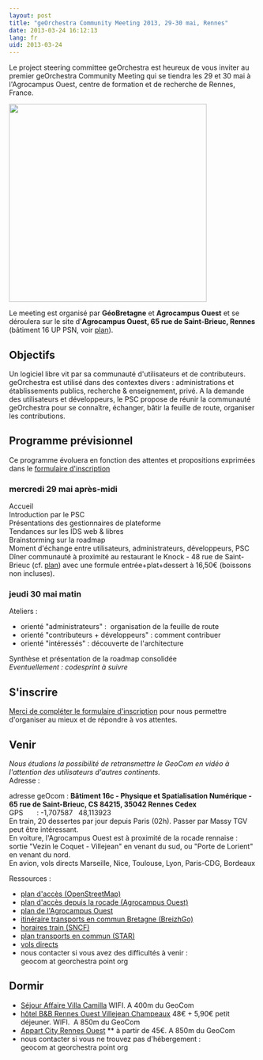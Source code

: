 ```yaml
---
layout: post
title: "geOrchestra Community Meeting 2013, 29-30 mai, Rennes"
date: 2013-03-24 16:12:13
lang: fr
uid: 2013-03-24
---
```


<div class="post-excerpt">

<p>Le project steering committee geOrchestra est heureux de vous inviter au
premier geOrchestra Community Meeting qui se tiendra les 29 et 30 mai à
l'Agrocampus Ouest, centre de formation et de recherche de Rennes, France.</p>
<p><img src="http://www.agrocampus-ouest.fr/infoglueDeliverLive/digitalAssets/28734_AGROCAMPUS_Masure_m.jpg" alt="" width="400" /></p>

</div>

<div class="post-content">

<p>Le meeting est organisé par
<strong>GéoBretagne</strong> et <strong>Agrocampus Ouest</strong> et
se déroulera sur le site d'<strong>Agrocampus Ouest, 65 rue de Saint-Brieuc,
Rennes</strong> (bâtiment 16 UP PSN, voir <a href="http://www.agrocampus-ouest.fr/infoglueDeliverLive/footer/plans-acces/campus-rennes" hreflang="fr">plan</a>).</p>
<h2>Objectifs</h2>
Un logiciel libre vit par sa communauté d'utilisateurs et de contributeurs.
geOrchestra est utilisé dans des contextes divers : administrations et
établissements publics, recherche &amp; enseignement, privé. A la demande des
utilisateurs et développeurs, le PSC propose de réunir la communauté
geOrchestra pour se connaître, échanger, bâtir la feuille de route, organiser
les contributions.
<h2>Programme prévisionnel</h2>
<div>Ce programme évoluera en fonction des attentes et propositions exprimées
dans le <a href="https://docs.google.com/forms/d/1aGFMtLFFsMX9ibFhmLjiwl7AhONxAx7zujYWhkutdbk/viewform" hreflang="fr">formulaire d'inscription</a></div>
<h3>mercredi 29 mai après-midi</h3>
<div>Accueil</div>
<div>Introduction par le PSC</div>
<div>Présentations des gestionnaires de plateforme</div>
<div>Tendances sur les IDS web &amp; libres</div>
<div>Brainstorming sur la roadmap</div>
<div>Moment d'échange entre utilisateurs, administrateurs, développeurs,
PSC</div>
<div>Dîner communauté à proximité au restaurant le Knock - 48 rue de
Saint-Brieuc (cf. <a href="http://www.openstreetmap.org/?lat=48.112655&amp;lon=-1.703063&amp;zoom=18&amp;layers=M">
plan</a>) avec une formule entrée+plat+dessert à 16,50€ (boissons non
incluses).</div>
<h3>jeudi 30 mai matin</h3>
<div>Ateliers :</div>
<div>
<ul>
<li>orienté &quot;administrateurs&quot; :  organisation de la feuille de route</li>
<li>orienté &quot;contributeurs + développeurs&quot; : comment contribuer</li>
<li>orienté &quot;intéressés&quot; : découverte de l'architecture</li>
</ul>
<div>Synthèse et présentation de la roadmap consolidée</div>
</div>
<div><em>Eventuellement : codesprint à suivre</em></div>
<h2>S'inscrire</h2>
<a href="https://docs.google.com/forms/d/1aGFMtLFFsMX9ibFhmLjiwl7AhONxAx7zujYWhkutdbk/viewform" hreflang="fr">Merci de compléter le formulaire d'inscription</a> pour nous
permettre d'organiser au mieux et de répondre à vos attentes.<br />
<h2>Venir</h2>
<div><em>Nous étudions la possibilité de retransmettre le GeoCom en vidéo à
l'attention des utilisateurs d'autres continents.</em></div>
<div>Adresse :
<p>adresse geOcom : <strong>Bâtiment 16c - Physique et Spatialisation Numérique
- 65 rue de Saint-Brieuc, CS 84215, 35042 Rennes Cedex</strong><br />
GPS       : -1,707587   48,113923<br />
En train, 20 dessertes par jour depuis Paris (02h). Passer par Massy TGV peut
être intéressant.<br />
En voiture, l'Agrocampus Ouest est à proximité de la rocade rennaise : sortie
&quot;Vezin le Coquet - Villejean&quot; en venant du sud, ou &quot;Porte de Lorient&quot; en venant
du nord.<br />
En avion, vols directs Marseille, Nice, Toulouse, Lyon, Paris-CDG,
Bordeaux</p>
</div>
<div>Ressources :</div>
<div>
<ul>
<li><a href="http://osm.org/go/eri001oXY--" hreflang="fr">plan d'accès
(OpenStreetMap)</a></li>
<li><a hreflang="fr" href="http://www.agrocampus-ouest.fr/infoglueDeliverLive/footer/plans-acces/rocade-rennes">
plan d'accès depuis la rocade (Agrocampus Ouest)</a></li>
<li><a href="http://www.agrocampus-ouest.fr/infoglueDeliverLive/footer/plans-acces/campus-rennes" hreflang="fr">plan de l'Agrocampus Ouest</a></li>
<li><a href="http://www.breizhgo.com/" hreflang="fr">itinéraire transports en
commun Bretagne (BreizhGo)</a></li>
<li><a href="http://train.voyages-sncf.com/train-paris-rennes" hreflang="fr">horaires train (SNCF)</a></li>
<li><a href="http://www.star.fr/fileadmin/documents/PDF/plans/de_reseau/Rennes_urb_complet.pdf" hreflang="fr">plan transports en commun (STAR)</a></li>
<li><a href="http://www.rennes.aeroport.fr/Tous-les-vols/Vols-directs" hreflang="fr">vols directs</a></li>
<li>nous contacter si vous avez des difficultés à venir :<br />
geocom at georchestra point org</li>
</ul>
</div>
<h2>Dormir</h2>
<div>
<ul>
<li><a href="http://www.sejours-affaires.com/residence-hoteliere-aparthotel-rennes-191.html" hreflang="fr">Séjour Affaire Villa Camilla</a> WIFI. A 400m du GeoCom</li>
<li><a href="https://www.hotel-bb.com/reservation-hotel/booking#step2?hotelId=4512&amp;arrival=29/05/13&amp;nightsNumber=1" hreflang="fr">hôtel B&amp;B Rennes Ouest Villejean Champeaux</a> 48€ +
5,90€ petit déjeuner. WIFI.  A 850m du GeoCom</li>
<li><a href="http://www.appartcity.com/apparthotel-rennes-ouest/_R_12_23_/accueil-residence.htm" hreflang="fr">Appart City Rennes Ouest</a> ** à partir de 45€.
A 850m du GeoCom</li>
<li>nous contacter si vous ne trouvez pas d'hébergement :<br />
geocom at georchestra point org</li>
</ul>

</div>